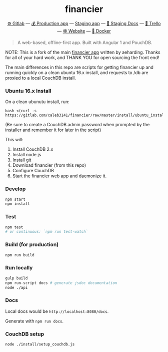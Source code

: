 <h1 align="center">financier</h1>

<p align="center">
  <a href="https://gitlab.com/financier/financier">⚙ Gitlab</a> —
  <a href="https://app.financier.io">💰 Production app</a> —
  <a href="https://staging.financier.io">Staging app</a> —
  <a href="https://staging.financier.io/docs">📗 Staging Docs</a> —
  <a href="https://trello.com/b/bXcFuXrm">📢 Trello</a> —
  <a href="https://financier.io">🕸 Website</a> —
  <a href="https://gitlab.com/financier/financier/container_registry">🐳 Docker</a>
</p>

> A web-based, offline-first app. Built with Angular 1 and PouchDB.

NOTE: This is a fork of the main <a href="https://gitlab.com/financier/financier">financier app</a> written by aeharding.  Thanks for all of your hard work, and THANK YOU for open sourcing the front end!

The main differences in this repo are scripts for getting financier up and running quickly on a clean ubuntu 16.x install, and requests to /db are proxied to a local CouchDB install.

### Ubuntu 16.x Install

On a clean ubunutu install, run:

```
bash <(curl -s https://gitlab.com/caleb3141/financier/raw/master/install/ubuntu_install.sh)
```

(Be sure to create a CouchDB admin password when prompted by the installer and remember it for later in the script)

This will:
1. Install CouchDB 2.x
1. Install node js
1. Install git
1. Download financier (from this repo)
1. Configure CouchDB
1. Start the financier web app and daemonize it.

### Develop

```sh
npm start
npm install
```

### Test

```sh
npm test
# or continuous: `npm run test-watch`
```

### Build (for production)

```sh
npm run build
```

### Run locally

```sh
gulp build
npm run-script docs # generate jsdoc documentation
node ./api
```

### Docs

Local docs would be `http://localhost:8080/docs`.

Generate with `npm run docs`.


### CouchDB setup

```
node ./install/setup_couchdb.js
```
